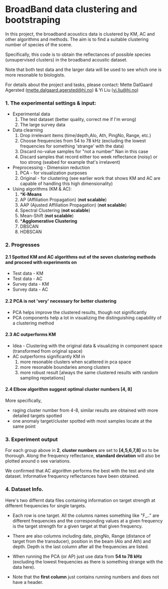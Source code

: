 # BroadBand data clustering and bootstraping
In this project, the broadband acoustics data is clustered by KM, AC and other algorithms and methods. 
The aim is to find a suitable clustering number of species of the scene.


Specifically, this code is to obtain the reflectances of possible species (unsupervised clusters) in the broadband acoustic dataset. 

Note that both test data and the larger data will be used to see which one is more resonable to biologists.

For details about the project and tasks, 
please contact: Mette DalGaard Agersted (mette.dalgaard.agersted@hi.no) & Yi Liu (yi.liu@hi.no)

### 1. The experimental settings & input:
+ Experimental data
  1. The test dataset (better quality, correct me if I'm wrong)
  2. The large survey data
+ Data clearning
  1. Drop irrelevant items (time/depth,Alo, Ath, PingNo, Range, etc.)
  2. Choose frequencies from 54 to 78 kHz (excluding the lowest frequencies for something 'strange' with the data)
  3. Discard no-value samples for "not a number" Nan in this case
  4. Discard samples that record either too week reflectance (noisy) or too strong (seabed for example that's irrelavent)
+ Preprocessing - Dimension reduction
  1. PCA - for visualization purposes
  2. Original - for clustering (see earlier work that shows KM and AC are capable of handling this high dimensionality)
+ Using algorithms (KM & AC):
  1. *__K-Means__
  1. AP (Affiliation Propagation) (**not scalable**)
  2. AAP (Ajusted Affiliation Propagation) (**not scalable**)
  3. Spectral Clustering (**not scalable**)
  4. Mean-Shift  (**not scalable**)
  5. *__Agglomerative Clustering__
  6. DBSCAN
  7. HDBSCAN
  
### 2. Progresses
#### 2.1 Spotted KM and AC algorithms out of the seven clustering methods and proceed with experiments on 
+ Test data - KM
+ Test data - AC
+ Survey data - KM
+ Survey data - AC

#### 2.2 PCA is not 'very' necessary for better clustering 
- PCA helps improve the clustered results, though not significantly
- PCA components help a lot in visualizing the distinguishing capability of a clustering method

#### 2.3 AC outperforms KM
- Idea - Clustering with the original data & visualizing in component space (transformed from original space)
- AC outperforms significantly KM in 
  1. more resonable clusters when scattered in pca space
  2. more resonable boundaries among clusters
  3. more robust result [always the same clustered results with random sampling repetations]

#### 2.4 Elbow algorithm suggest optimal cluster numbers [4, 8]
More specifically,
- raging cluster number from 4-8, similar results are obtained with more detailed targets spotted
- one anomaly target/cluster spotted with most samples locate at the same point

### 3. Experiment output
For each group above in **2**, **cluster numbers** are set to **[4,5,6,7,8]** so to be thorough. Along the frequency reflectance, **standard deviation** will also be plotted around o see variations. 

We confirmed that AC algorithm performs the best with the test and site dataset. Informative frequency reflectances have been obtained. 

### 4. Dataset Info.
Here's two differnt data files containing information on target strength at different frequencies for single targets.

- Each row is one target. All the columns names something like "F_.." are different frequencies and the corresponding values at a given frequency is the target strength for a given target at that given frequency.

- There are also columns including date, pingNo, Range (distance of target from the transducer), position in the beam (Alo and Ath) and depth. Depth is the last column after all the frequencies are listed. 


- When running the PCA (or AP) just use data from **54 to 78 kHz** (excluding the lowest frequencies as there is something strange with the data here).

- Note that the **first column** just contains running numbers and does not have a header.
